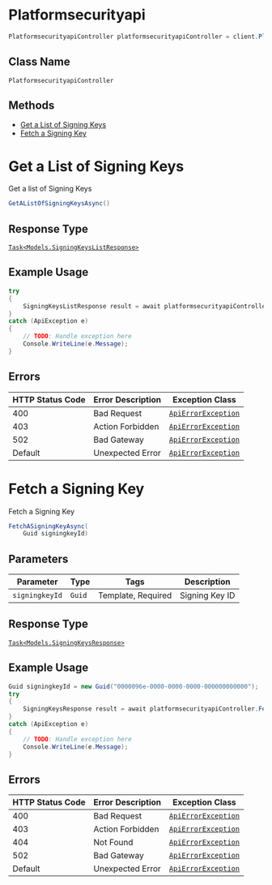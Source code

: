 # Platformsecurityapi

```csharp
PlatformsecurityapiController platformsecurityapiController = client.PlatformsecurityapiController;
```

## Class Name

`PlatformsecurityapiController`

## Methods

* [Get a List of Signing Keys](../../doc/controllers/platformsecurityapi.md#get-a-list-of-signing-keys)
* [Fetch a Signing Key](../../doc/controllers/platformsecurityapi.md#fetch-a-signing-key)


# Get a List of Signing Keys

Get a list of Signing Keys

```csharp
GetAListOfSigningKeysAsync()
```

## Response Type

[`Task<Models.SigningKeysListResponse>`](../../doc/models/signing-keys-list-response.md)

## Example Usage

```csharp
try
{
    SigningKeysListResponse result = await platformsecurityapiController.GetAListOfSigningKeysAsync();
}
catch (ApiException e)
{
    // TODO: Handle exception here
    Console.WriteLine(e.Message);
}
```

## Errors

| HTTP Status Code | Error Description | Exception Class |
|  --- | --- | --- |
| 400 | Bad Request | [`ApiErrorException`](../../doc/models/api-error-exception.md) |
| 403 | Action Forbidden | [`ApiErrorException`](../../doc/models/api-error-exception.md) |
| 502 | Bad Gateway | [`ApiErrorException`](../../doc/models/api-error-exception.md) |
| Default | Unexpected Error | [`ApiErrorException`](../../doc/models/api-error-exception.md) |


# Fetch a Signing Key

Fetch a Signing Key

```csharp
FetchASigningKeyAsync(
    Guid signingkeyId)
```

## Parameters

| Parameter | Type | Tags | Description |
|  --- | --- | --- | --- |
| `signingkeyId` | `Guid` | Template, Required | Signing Key ID |

## Response Type

[`Task<Models.SigningKeysResponse>`](../../doc/models/signing-keys-response.md)

## Example Usage

```csharp
Guid signingkeyId = new Guid("0000096e-0000-0000-0000-000000000000");
try
{
    SigningKeysResponse result = await platformsecurityapiController.FetchASigningKeyAsync(signingkeyId);
}
catch (ApiException e)
{
    // TODO: Handle exception here
    Console.WriteLine(e.Message);
}
```

## Errors

| HTTP Status Code | Error Description | Exception Class |
|  --- | --- | --- |
| 400 | Bad Request | [`ApiErrorException`](../../doc/models/api-error-exception.md) |
| 403 | Action Forbidden | [`ApiErrorException`](../../doc/models/api-error-exception.md) |
| 404 | Not Found | [`ApiErrorException`](../../doc/models/api-error-exception.md) |
| 502 | Bad Gateway | [`ApiErrorException`](../../doc/models/api-error-exception.md) |
| Default | Unexpected Error | [`ApiErrorException`](../../doc/models/api-error-exception.md) |

